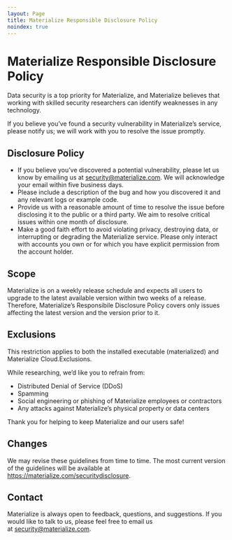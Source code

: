 ```yaml
---
layout: Page
title: Materialize Responsible Disclosure Policy
noindex: true
---
```


# Materialize Responsible Disclosure Policy

Data security is a top priority for Materialize, and Materialize believes that working with skilled security researchers can identify weaknesses in any technology.

If you believe you’ve found a security vulnerability in Materialize’s service, please notify us; we will work with you to resolve the issue promptly.

## Disclosure Policy

- If you believe you’ve discovered a potential vulnerability, please let us know by emailing us at <security@materialize.com>. We will acknowledge your email within five business days.
- Please include a description of the bug and how you discovered it and any relevant logs or example code.
- Provide us with a reasonable amount of time to resolve the issue before disclosing it to the public or a third party. We aim to resolve critical issues within one month of disclosure.
- Make a good faith effort to avoid violating privacy, destroying data, or interrupting or degrading the Materialize service. Please only interact with accounts you own or for which you have explicit permission from the account holder.

## Scope

Materialize is on a weekly release schedule and expects all users to upgrade to the latest available version within two weeks of a release. Therefore, Materialize’s Responsibile Disclosure Policy covers only issues affecting the latest version and the version prior to it.

## Exclusions

This restriction applies to both the installed executable (materialized) and Materialize Cloud.Exclusions.

While researching, we’d like you to refrain from:

- Distributed Denial of Service (DDoS)
- Spamming
- Social engineering or phishing of Materialize employees or contractors
- Any attacks against Materialize’s physical property or data centers

Thank you for helping to keep Materialize and our users safe!

## Changes

We may revise these guidelines from time to time. The most current version of the guidelines will be available at https://materialize.com/securitydisclosure.

## Contact

Materialize is always open to feedback, questions, and suggestions. If you would like to talk to us, please feel free to email us at <security@materialize.com>.
